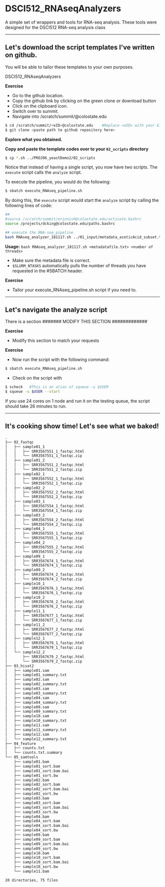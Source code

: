 # DSCI512_RNAseqAnalyzers
A simple set of wrappers and tools for RNA-seq analysis. These tools were designed for the DSCI512 RNA-seq analysis class


----


## Let's download the script templates I've written on github.

You will be able to tailor these templates to your own purposes.

DSCI512_RNAseqAnalyzers

**Exercise**

  * Go to the github location.
  * Copy the github link by clicking on the green clone or download button
  * Click on the clipboard icon.
  * Switch over to summit.
  * Navigate into /scratch/summit/<eID>@colostate.edu
  
```bash
$ cd /scratch/summit/<eID>@colostate.edu    #Replace <eID> with your EID
$ git clone <paste path to github repository here>
```

**Explore what you obtained.**

**Copy and paste the template codes over to your `02_scripts` directory**

```bash
$ cp *.sh ../PROJ06_yeastDemo2/02_scripts
```

Notice that instead of having a single script, you now have two scripts. The `execute` script calls the `analyze` script. 

To execute the pipeline, you would do the following:

```bash
$ sbatch execute_RNAseq_pipeline.sh
```

By doing this, the `execute` script would start the `analyze` script by calling the following lines of code:

```bash
##
#source /scratch/summit/erinnish@colostate.edu/activate.bashrc
source /projects/dcking@colostate.edu/paths.bashrc

## execute the RNA-seq_pipeline
bash RNAseq_analyzer_181117.sh ../01_input/metadata_aceticAcid_subset.txt $SLURM_NTASKS
```

**Usage:** `bash RNAseq_analyzer_181117.sh <metadatafile.txt> <number of threads>`
   *  Make sure the metadata file is correct.
   * `$SLURM_NTASKS` automatically pulls the number of threads you have requested in the #SBATCH header.

**Exercise**
  * Tailor your execute_RNAseq_pipeline.sh script if you need to.

-----

## Let's navigate the analyze script

There is a section ####### MODIFY THIS SECTION #############

**Exercise** 

  * Modify this section to match your requests
  
**Exercise**
  
  * Now run the script with the following command:
  
```bash
$ sbatch execute_RNAseq_pipeline.sh
```

  * Check on the script with
  
```bash
$ scheck   #This is an alias of squeue -u $USER
$ squeue -u $USER --start
```

If you use 24 cores on 1 node and run it on the testing queue, the script should take 26 minutes to run.

-----

## It's cooking show time! Let's see what we baked!

```bash
.
├── 02_fastqc
│   ├── sample01_1
│   │   ├── SRR3567551_1_fastqc.html
│   │   └── SRR3567551_1_fastqc.zip
│   ├── sample01_2
│   │   ├── SRR3567551_2_fastqc.html
│   │   └── SRR3567551_2_fastqc.zip
│   ├── sample02_1
│   │   ├── SRR3567552_1_fastqc.html
│   │   └── SRR3567552_1_fastqc.zip
│   ├── sample02_2
│   │   ├── SRR3567552_2_fastqc.html
│   │   └── SRR3567552_2_fastqc.zip
│   ├── sample03_1
│   │   ├── SRR3567554_1_fastqc.html
│   │   └── SRR3567554_1_fastqc.zip
│   ├── sample03_2
│   │   ├── SRR3567554_2_fastqc.html
│   │   └── SRR3567554_2_fastqc.zip
│   ├── sample04_1
│   │   ├── SRR3567555_1_fastqc.html
│   │   └── SRR3567555_1_fastqc.zip
│   ├── sample04_2
│   │   ├── SRR3567555_2_fastqc.html
│   │   └── SRR3567555_2_fastqc.zip
│   ├── sample09_1
│   │   ├── SRR3567674_1_fastqc.html
│   │   └── SRR3567674_1_fastqc.zip
│   ├── sample09_2
│   │   ├── SRR3567674_2_fastqc.html
│   │   └── SRR3567674_2_fastqc.zip
│   ├── sample10_1
│   │   ├── SRR3567676_1_fastqc.html
│   │   └── SRR3567676_1_fastqc.zip
│   ├── sample10_2
│   │   ├── SRR3567676_2_fastqc.html
│   │   └── SRR3567676_2_fastqc.zip
│   ├── sample11_1
│   │   ├── SRR3567677_1_fastqc.html
│   │   └── SRR3567677_1_fastqc.zip
│   ├── sample11_2
│   │   ├── SRR3567677_2_fastqc.html
│   │   └── SRR3567677_2_fastqc.zip
│   ├── sample12_1
│   │   ├── SRR3567679_1_fastqc.html
│   │   └── SRR3567679_1_fastqc.zip
│   └── sample12_2
│       ├── SRR3567679_2_fastqc.html
│       └── SRR3567679_2_fastqc.zip
├── 03_hisat2
│   ├── sample01.sam
│   ├── sample01_summary.txt
│   ├── sample02.sam
│   ├── sample02_summary.txt
│   ├── sample03.sam
│   ├── sample03_summary.txt
│   ├── sample04.sam
│   ├── sample04_summary.txt
│   ├── sample09.sam
│   ├── sample09_summary.txt
│   ├── sample10.sam
│   ├── sample10_summary.txt
│   ├── sample11.sam
│   ├── sample11_summary.txt
│   ├── sample12.sam
│   └── sample12_summary.txt
├── 04_feature
│   ├── counts.txt
│   └── counts.txt.summary
└── 05_samtools
    ├── sample01.bam
    ├── sample01_sort.bam
    ├── sample01_sort.bam.bai
    ├── sample01_sort.bw
    ├── sample02.bam
    ├── sample02_sort.bam
    ├── sample02_sort.bam.bai
    ├── sample02_sort.bw
    ├── sample03.bam
    ├── sample03_sort.bam
    ├── sample03_sort.bam.bai
    ├── sample03_sort.bw
    ├── sample04.bam
    ├── sample04_sort.bam
    ├── sample04_sort.bam.bai
    ├── sample04_sort.bw
    ├── sample09.bam
    ├── sample09_sort.bam
    ├── sample09_sort.bam.bai
    ├── sample09_sort.bw
    ├── sample10.bam
    ├── sample10_sort.bam
    ├── sample10_sort.bam.bai
    ├── sample10_sort.bw
    └── sample11.bam

20 directories, 75 files
```



